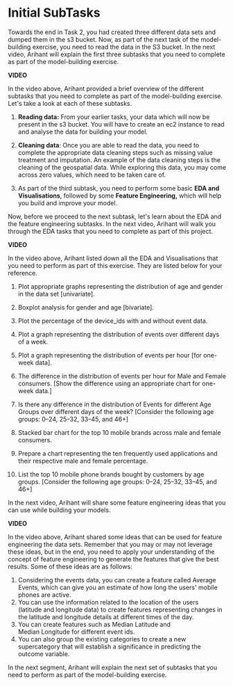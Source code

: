 # Initial SubTasks

Towards the end in Task 2, you had created three different data sets and dumped them in the s3 bucket. Now, as part of the next task of the model-building exercise, you need to read the data in the S3 bucket. In the next video, Arihant will explain the first three subtasks that you need to complete as part of the model-building exercise.

**VIDEO**

In the video above, Arihant provided a brief overview of the different subtasks that you need to complete as part of the model-building exercise. Let's take a look at each of these subtasks.

1.  **Reading data:** From your earlier tasks, your data which will now be present in the s3 bucket. You will have to create an ec2 instance to read and analyse the data for building your model.
    
2.  **Cleaning data**: Once you are able to read the data, you need to complete the appropriate data cleaning steps such as missing value treatment and imputation. An example of the data cleaning steps is the cleaning of the geospatial data. While exploring this data, you may come across zero values, which need to be taken care of.
    
3.  As part of the third subtask, you need to perform some basic **EDA and Visualisations**, followed by some **Feature Engineering,** which will help you build and improve your model.
    

Now, before we proceed to the next subtask, let's learn about the EDA and the feature engineering subtasks. In the next video, Arihant will walk you through the EDA tasks that you need to complete as part of this project.

**VIDEO**

In the video above, Arihant listed down all the EDA and Visualisations that you need to perform as part of this exercise. They are listed below for your reference.

1.  Plot appropriate graphs representing the distribution of age and gender in the data set [univariate].
    
2.  Boxplot analysis for gender and age [bivariate].
    
3.  Plot the percentage of the device_ids with and without event data. 
    
4.  Plot a graph representing the distribution of events over different days of a week. 
    
5.  Plot a graph representing the distribution of events per hour [for one-week data].
    
6.  The difference in the distribution of events per hour for Male and Female consumers. [Show the difference using an appropriate chart for one-week data.]
    
7.  Is there any difference in the distribution of Events for different Age Groups over different days of the week? [Consider the following age groups: 0–24, 25–32, 33–45, and 46+]
    
8.  Stacked bar chart for the top 10 mobile brands across male and female consumers.
    
9.  Prepare a chart representing the ten frequently used applications and their respective male and female percentage.
    
10.  List the top 10 mobile phone brands bought by customers by age groups. [Consider the following age groups: 0–24, 25–32, 33–45, and 46+]
    

In the next video, Arihant will share some feature engineering ideas that you can use while building your models.

**VIDEO**

In the video above, Arihant shared some ideas that can be used for feature engineering the data sets. Remember that you may or may not leverage these ideas, but in the end, you need to apply your understanding of the concept of feature engineering to generate the features that give the best results. Some of these ideas are as follows:

1.  Considering the events data, you can create a feature called Average Events, which can give you an estimate of how long the users' mobile phones are active.
2.  You can use the information related to the location of the users (latitude and longitude data) to create features representing changes in the latitude and longitude details at different times of the day.
3.  You can create features such as Median Latitude and Median Longitude for different event ids.
4.  You can also group the existing categories to create a new supercategory that will establish a significance in predicting the outcome variable.

In the next segment, Arihant will explain the next set of subtasks that you need to perform as part of the model-building exercise.
